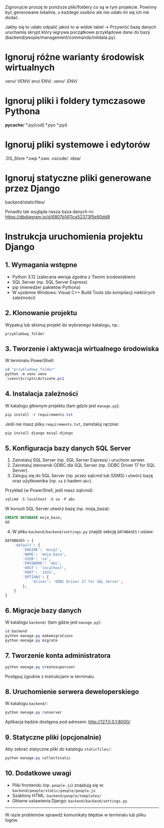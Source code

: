 Zignorujcie proszę te poniższe pliki/foldery co są w tym projekcie. Powinny być generowane lokalnie, u każdego osobno ale nie udało mi się ich nie dodać.

Jakby się to udało odpalić jakoś to w widok tabel -> Przywróć bazę danych uruchamia skrypt który wgrywa początkowe przykłądowe dane do bazy (backend/people/management/commands/initdata.py). 

 # Ignoruj różne warianty środowisk wirtualnych
venv/
VENV/
env/
ENV/
.venv/
.ENV/

# Ignoruj pliki i foldery tymczasowe Pythona
__pycache__/
*.py[cod]
*.pyo
*.pyd

# Ignoruj pliki systemowe i edytorów
.DS_Store
*.swp
*.swo
.vscode/
.idea/

# Ignoruj statyczne pliki generowane przez Django
backend/staticfiles/

Ponadto tak wygląda nasza baza danych rn: https://dbdiagram.io/d/6807b1411ca52373f5e90dd8


# Instrukcja uruchomienia projektu Django

## 1. Wymagania wstępne

- Python 3.12 (zalecana wersja zgodna z Twoim środowiskiem)
- SQL Server (np. SQL Server Express)
- pip (menedżer pakietów Pythona)
- W systemie Windows: Visual C++ Build Tools (do kompilacji niektórych zależności)

## 2. Klonowanie projektu

Wypakuj lub sklonuj projekt do wybranego katalogu, np.:

```
przykladowy_folder
```

## 3. Tworzenie i aktywacja wirtualnego środowiska

W terminalu PowerShell:

```powershell
cd "przykladowy_folder"
python -m venv venv
.\venv\Scripts\Activate.ps1
```

## 4. Instalacja zależności

W katalogu głównym projektu (tam gdzie jest `manage.py`):

```powershell
pip install -r requirements.txt
```

Jeśli nie masz pliku `requirements.txt`, zainstaluj ręcznie:

```powershell
pip install django mssql-django
```

## 5. Konfiguracja bazy danych SQL Server

1. Zainstaluj SQL Server (np. SQL Server Express) i uruchom serwer.
2. Zainstaluj sterownik ODBC dla SQL Server (np. ODBC Driver 17 for SQL Server).
3. Zaloguj się do SQL Server (np. przez sqlcmd lub SSMS) i utwórz bazę oraz użytkownika (np. `sa` z hasłem `abc`).

Przykład (w PowerShell, jeśli masz sqlcmd):

```powershell
sqlcmd -S localhost -U sa -P abc
```

W konsoli SQL Server utwórz bazę (np. moja_baza):

```sql
CREATE DATABASE moja_baza;
GO
```

4. W pliku `backend/backend/settings.py` znajdź sekcję `DATABASES` i ustaw:

```python
DATABASES = {
    'default': {
        'ENGINE': 'mssql',
        'NAME': 'moja_baza',
        'USER': 'sa',
        'PASSWORD': 'abc',
        'HOST': 'localhost',
        'PORT': '1433',
        'OPTIONS': {
            'driver': 'ODBC Driver 17 for SQL Server',
        },
    }
}
```

## 6. Migracje bazy danych

W katalogu `backend/` (tam gdzie jest `manage.py`):

```powershell
cd backend
python manage.py makemigrations
python manage.py migrate
```

## 7. Tworzenie konta administratora

```powershell
python manage.py createsuperuser
```

Postępuj zgodnie z instrukcjami w terminalu.

## 8. Uruchomienie serwera deweloperskiego

W katalogu `backend/`:

```powershell
python manage.py runserver
```

Aplikacja będzie dostępna pod adresem: http://127.0.0.1:8000/

## 9. Statyczne pliki (opcjonalnie)

Aby zebrać statyczne pliki do katalogu `staticfiles/`:

```powershell
python manage.py collectstatic
```

## 10. Dodatkowe uwagi

- Pliki frontendu (np. `people.js`) znajdują się w: `backend/people/static/people/people.js`
- Szablony HTML: `backend/people/templates/`
- Główne ustawienia Django: `backend/backend/settings.py`

---

W razie problemów sprawdź komunikaty błędów w terminalu lub pliku logów.

